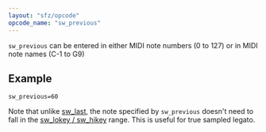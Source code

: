 ```yaml
---
layout: "sfz/opcode"
opcode_name: "sw_previous"
---
```

`sw_previous` can be entered in either MIDI note numbers (0 to 127) or
in MIDI note names (C-1 to G9)

## Example

```
sw_previous=60
```

Note that unlike [sw_last], the note specified by `sw_previous` doesn't need
to fall in the [sw_lokey / sw_hikey] range.
This is useful for true sampled legato.


[sw_last]:             sw_last
[sw_lokey / sw_hikey]: sw_lokey
